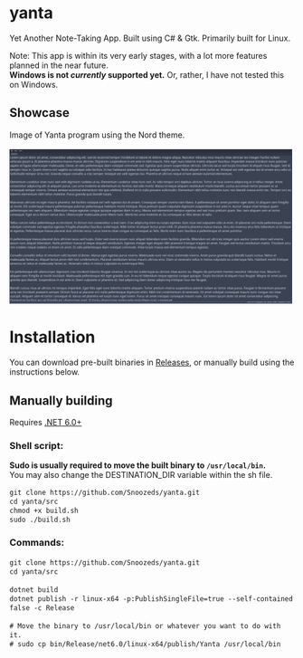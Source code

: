 # yanta
Yet Another Note-Taking App. Built using C# &amp; Gtk. Primarily built for Linux.

Note: This app is within its very early stages, with a lot more features planned in the near future. \
**Windows is not *currently* supported yet.** Or, rather, I have not tested this on Windows.

## Showcase
Image of Yanta program using the Nord theme. <br/><br/>
<a href="https://raw.githubusercontent.com/Snoozeds/yanta/main/showcase/images/1.png"><img src="/showcase/images/1.png" alt="Image of Yanta program using the Nord theme." width="500"/></a>

# Installation
You can download pre-built binaries in [Releases](https://github.com/Snoozeds/yanta/releases), or manually build using the instructions below.

## Manually building
Requires [.NET 6.0+](https://dotnet.microsoft.com/en-us/download/dotnet/6.0)

### Shell script:
**Sudo is usually required to move the built binary to `/usr/local/bin`.** <br />
You may also change the DESTINATION_DIR variable within the sh file.
```
git clone https://github.com/Snoozeds/yanta.git
cd yanta/src
chmod +x build.sh
sudo ./build.sh
```

### Commands:
```
git clone https://github.com/Snoozeds/yanta.git
cd yanta/src

dotnet build
dotnet publish -r linux-x64 -p:PublishSingleFile=true --self-contained false -c Release

# Move the binary to /usr/local/bin or whatever you want to do with it.
# sudo cp bin/Release/net6.0/linux-x64/publish/Yanta /usr/local/bin
```
